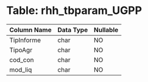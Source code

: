 # Table: rhh_tbparam_UGPP

| Column Name | Data Type | Nullable |
|-------------|-----------|----------|
| TipInforme | char | NO |
| TipoAgr | char | NO |
| cod_con | char | NO |
| mod_liq | char | NO |
